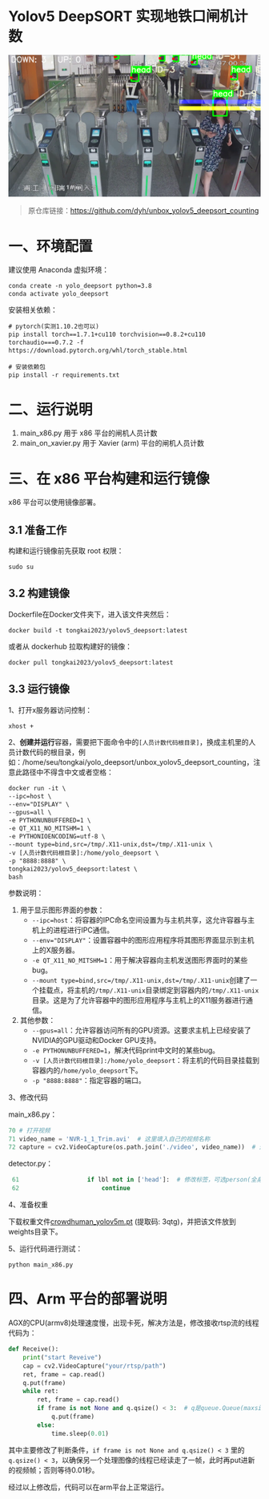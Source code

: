 # Yolov5 DeepSORT 实现地铁口闸机计数

![Pasted image 20230718172020](assets/Pasted-image-20230718172020.png)

> 原仓库链接：https://github.com/dyh/unbox_yolov5_deepsort_counting

# 一、环境配置

建议使用 Anaconda 虚拟环境：

```shell
conda create -n yolo_deepsort python=3.8 
conda activate yolo_deepsort
```

安装相关依赖：

```shell
# pytorch(实测1.10.2也可以)
pip install torch==1.7.1+cu110 torchvision==0.8.2+cu110 torchaudio===0.7.2 -f https://download.pytorch.org/whl/torch_stable.html

# 安装依赖包
pip install -r requirements.txt
```

# 二、运行说明

1. main_x86.py 用于 x86 平台的闸机人员计数
2. main_on_xavier.py 用于 Xavier (arm) 平台的闸机人员计数

# 三、在 x86 平台构建和运行镜像

x86 平台可以使用镜像部署。

## 3.1 准备工作

构建和运行镜像前先获取 root 权限：

```shell
sudo su
```
## 3.2 构建镜像

Dockerfile在Docker文件夹下，进入该文件夹然后：
```shell
docker build -t tongkai2023/yolov5_deepsort:latest
```
或者从 dockerhub 拉取构建好的镜像：
```shell
docker pull tongkai2023/yolov5_deepsort:latest
```
## 3.3 运行镜像

1、打开x服务器访问控制：

```shell
xhost +
```
2、**创建并运行**容器，需要把下面命令中的`[人员计数代码根目录]`，换成主机里的人员计数代码的根目录，例如：/home/seu/tongkai/yolo_deepsort/unbox_yolov5_deepsort_counting，注意此路径中不得含中文或者空格：

```shell
docker run -it \
--ipc=host \
--env="DISPLAY" \
--gpus=all \
-e PYTHONUNBUFFERED=1 \
-e QT_X11_NO_MITSHM=1 \
-e PYTHONIOENCODING=utf-8 \
--mount type=bind,src=/tmp/.X11-unix,dst=/tmp/.X11-unix \
-v [人员计数代码根目录]:/home/yolo_deepsort \
-p "8888:8888" \
tongkai2023/yolov5_deepsort:latest \
bash
```
参数说明：
1. 用于显示图形界面的参数：
	- `--ipc=host`：将容器的IPC命名空间设置为与主机共享，这允许容器与主机上的进程进行IPC通信。
	- `--env="DISPLAY"`：设置容器中的图形应用程序将其图形界面显示到主机上的X服务器。
	- `-e QT_X11_NO_MITSHM=1`：用于解决容器向主机发送图形界面时的某些bug。
	- `--mount type=bind,src=/tmp/.X11-unix,dst=/tmp/.X11-unix`创建了一个挂载点，将主机的`/tmp/.X11-unix`目录绑定到容器内的`/tmp/.X11-unix`目录。这是为了允许容器中的图形应用程序与主机上的X11服务器进行通信。
2. 其他参数：
	- `--gpus=all`：允许容器访问所有的GPU资源。这要求主机上已经安装了NVIDIA的GPU驱动和Docker GPU支持。
	- `-e PYTHONUNBUFFERED=1`，解决代码print中文时的某些bug。
	- `-v [人员计数代码根目录]:/home/yolo_deepsort`：将主机的代码目录挂载到容器内的`/home/yolo_deepsort`下。
	- `-p "8888:8888"`：指定容器的端口。

3、修改代码

main_x86.py：

```python
70 # 打开视频
71 video_name = 'NVR-1_1_Trim.avi'  # 这里填入自己的视频名称
72 capture = cv2.VideoCapture(os.path.join('./video', video_name))  # 这里填入视频的文件夹位置
```

detector.py：

```python
 61                   if lbl not in ['head']:  # 修改标签，可选person(全身), head(头部)
 62                       continue
```

4、准备权重

下载权重文件[crowdhuman_yolov5m.pt](https://pan.baidu.com/s/1JB2JBQM8_iPq936xAKdQPg?pwd=3qtg) (提取码: 3qtg)，并把该文件放到 weights目录下。

5、运行代码进行测试：

```shell
python main_x86.py
```

# 四、Arm 平台的部署说明

AGX的CPU(armv8)处理速度慢，出现卡死，解决方法是，修改接收rtsp流的线程代码为：
```python
def Receive():
    print("start Reveive")
    cap = cv2.VideoCapture("your/rtsp/path")
    ret, frame = cap.read()
    q.put(frame)
    while ret:
        ret, frame = cap.read()
        if frame is not None and q.qsize() < 3:  # q是queue.Queue(maxsize=3)，如果队列长度小于三，说明另一个线程读取完毕
            q.put(frame)
        else:
            time.sleep(0.01)
```

其中主要修改了判断条件，`if frame is not None and q.qsize() < 3` 里的 `q.qsize() < 3`，以确保另一个处理图像的线程已经读走了一帧，此时再put进新的视频帧；否则等待0.01秒。

经过以上修改后，代码可以在arm平台上正常运行。